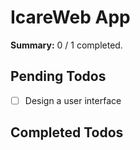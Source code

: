 
# IcareWeb App

**Summary:** 0 / 1 completed.

## Pending Todos
- [ ] Design a user interface

## Completed Todos

